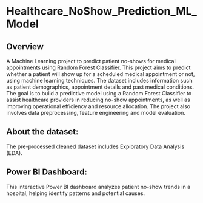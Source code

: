 # Healthcare_NoShow_Prediction_ML_Model

## Overview
A Machine Learning project to predict patient no-shows for medical appointments using Random Forest Classifier.
This project aims to predict whether a patient will show up for a scheduled medical appointment or not, using machine learning techniques. The dataset includes information such as patient demographics, appointment details and past medical conditions. The goal is to build a predictive model using a Random Forest Classifier to assist healthcare providers in reducing no-show appointments, as well as improving operational efficiency and resource allocation. The project also involves data preprocessing, feature engineering and model evaluation.

## About the dataset:
The pre-processed cleaned dataset includes Exploratory Data Analysis (EDA).

## Power BI Dashboard: 
This interactive Power BI dashboard analyzes patient no-show trends in a hospital, helping identify patterns and potential causes. 
